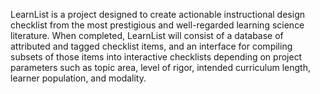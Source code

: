LearnList is a project designed to create actionable instructional design checklist from the most prestigious and well-regarded learning science literature.
When completed, LearnList will consist of a database of attributed and tagged checklist items, and an interface for compiling subsets of those items into interactive checklists depending on project parameters such as topic area, level of rigor, intended curriculum length, learner population, and modality.
